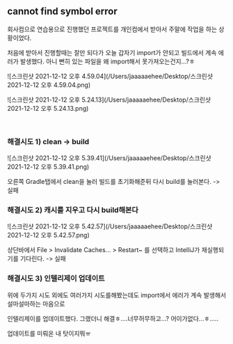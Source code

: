 ## cannot find symbol error

회사컴으로 연습용으로 진행했던 프로젝트를 개인컴에서 받아서 주말에 작업을 하는 상황이었다.

처음에 받아서 진행할때는 잘만 되다가 오늘 갑자기 import가 안되고 빌드에서 계속 에러가 발생했다. 아니 뻔히 있는 파일을 왜 import해서 못가져오는건지...?ㅎ

![스크린샷 2021-12-12 오후 4.59.04](/Users/jaaaaaehee/Desktop/스크린샷 2021-12-12 오후 4.59.04.png)

![스크린샷 2021-12-12 오후 5.24.13](/Users/jaaaaaehee/Desktop/스크린샷 2021-12-12 오후 5.24.13.png)

​    



### 해결시도 1) clean -> build

![스크린샷 2021-12-12 오후 5.39.41](/Users/jaaaaaehee/Desktop/스크린샷 2021-12-12 오후 5.39.41.png)

오른쪽 Gradle탭에서 clean을 눌러 빌드를 초기화해준뒤 다시 build를 눌러본다. -> 실패   

   

### 해결시도 2) 캐시를 지우고 다시 build해본다

![스크린샷 2021-12-12 오후 5.42.57](/Users/jaaaaaehee/Desktop/스크린샷 2021-12-12 오후 5.42.57.png)

상단바에서 File > Invalidate Caches... > Restart~ 를 선택하고 IntelliJ가 재실행되기를 기다린다. -> 실패   

   

### 해결시도 3) 인텔리제이 업데이트

위에 두가지 시도 외에도 여러가지 시도를해봤는데도 import에서 에러가 계속 발생해서 설마설마하는 마음으로

인텔리제이를 업데이트했다. 그랬더니 해결ㅎ....너무허무하고...? 어이가없다...ㅎ.....

업데이트를 미뤄온 내 탓이지뭐ㅠ







